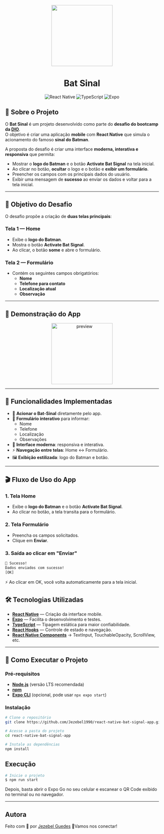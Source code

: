 <div align="center"> <a href="#"> <img src="./assets/bat-logo.png" width="200" /> </a>
<!-- project name --> 
<h1 align="center">Bat Sinal</h1>

<!-- project badges --> 
<p align="center"> 

<img alt="React Native" src="https://img.shields.io/badge/React%20Native-000000?style=for-the-badge&logo=react&logoColor=61DAFB" > 

<img alt="TypeScript" src="https://img.shields.io/badge/TypeScript-0D1117?style=for-the-badge&logo=typescript&logoColor=3178C6"> 

<img alt="Expo" src="https://img.shields.io/badge/Expo-2E2E2E?style=for-the-badge&logo=expo&logoColor=FFFFFF" > 
</p>
</div>

<!-- project description and menu --> 
## 📌 Sobre o Projeto

O **Bat Sinal** é um projeto desenvolvido como parte do **desafio do bootcamp da [DIO](https://www.dio.me/en/bootcamp/meutudo-mobile-developer)**.  
O objetivo é criar uma aplicação **mobile** com **React Native** que simula o acionamento do famoso **sinal do Batman**.  

A proposta do desafio é criar uma interface **moderna, interativa e responsiva** que permita:
- Mostrar o **logo do Batman** e o botão **Activate Bat Signal** na tela inicial.
- Ao clicar no botão, **ocultar** o logo e o botão e **exibir um formulário**.
- Preencher os campos com os principais dados do usuário.
- Exibir uma mensagem de **sucesso** ao enviar os dados e voltar para a tela inicial.

---

## 🎯 Objetivo do Desafio

O desafio propõe a criação de **duas telas principais**:

### **Tela 1 — Home**
- Exibe o **logo do Batman**.
- Mostra o botão **Activate Bat Signal**.
- Ao clicar, o botão **some** e abre o formulário.

### **Tela 2 — Formulário**
- Contém os seguintes campos obrigatórios:
  - **Nome**
  - **Telefone para contato**
  - **Localização atual**
  - **Observação**

---

## 📱 Demonstração do App
<div align="center"> <a href="#"> <img src="./assets/images/preview.gif" width="200" alt="preview" /> </a> </div>

---

## 🚀 Funcionalidades Implementadas

- 🦇 **Acionar o Bat-Sinal** diretamente pelo app.
- 📍 **Formulário interativo** para informar:
  - Nome
  - Telefone
  - Localização
  - Observações
- 🎨 **Interface moderna**: responsiva e interativa.
- ⚡ **Navegação entre telas**: Home ↔ Formulário.
- 🖼️ **Exibição estilizada**: logo do Batman e botão.

---

## 🎬 Fluxo de Uso do App

### **1. Tela Home**
- Exibe o **logo do Batman** e o botão **Activate Bat Signal**.
- Ao clicar no botão, a tela transita para o formulário.

### **2. Tela Formulário**
- Preencha os campos solicitados.
- Clique em **Enviar**.

### **3. Saída ao clicar em "Enviar"**
```bash
🔔 Sucesso!
Dados enviados com sucesso!
[OK]
```
⚡ Ao clicar em OK, você volta automaticamente para a tela inicial.

## 🛠️ Tecnologias Utilizadas

- [**React Native**](https://reactnative.dev/) — Criação da interface mobile.
- [**Expo**](https://expo.dev/) — Facilita o desenvolvimento e testes.
- [**TypeScript**](https://www.typescriptlang.org/) — Tipagem estática para maior confiabilidade.
- [**React Hooks**](https://react.dev/reference/react/hooks) — Controle de estado e navegação.
- [**React Native Components**](https://reactnative.dev/docs/components-and-apis) → TextInput, TouchableOpacity, ScrollView, etc.

---

## 🚀 Como Executar o Projeto

### Pré-requisitos

- [**Node.js**](https://nodejs.org/) (versão LTS recomendada)
- [**npm**](https://www.npmjs.com/)
- [**Expo CLI**](https://docs.expo.dev/get-started/installation/) (opcional, pode usar `npx expo start`)

### Instalação

```bash
# Clone o repositório
git clone https://github.com/Jezebel1990/react-native-bat-signal-app.git

# Acesse a pasta do projeto
cd react-native-bat-signal-app

# Instale as dependências
npm install
```


## Execução
```bash
# Inicie o projeto
$ npm run start
```
Depois, basta abrir o Expo Go no seu celular e escanear o QR Code exibido no terminal ou no navegador.

---

## Autora
Feito com 💛 por [Jezebel Guedes](https://www.linkedin.com/in/jezebel-guedes/) 👋Vamos nos conectar!